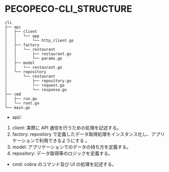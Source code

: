 # PECOPECO-CLI_STRUCTURE

```
cli
├── api
│   ├── client
│   │   └── app
│   │       └── http_client.go
│   ├── factory
│   │   └── restaurant
│   │       ├── restaurant.go
│   │       └── params.go
│   ├── model
│   │   └── restaurant.go
│   └── repository
│       └── restaurant
│           ├── repository.go
│           └── request.go
│           └── response.go
├── cmd
│   ├── run.go
│   └── root.go
└── main.go
```

- api/:

1. client: 実際に API 通信を行うための処理を記述する。
2. factory: repository で定義したデータ取得処理をインスタンス化し、アプリケーションで利用できるようにする 。
3. model: アプリケーションでのデータの持ち方を定義する。
4. repository: データ取得等のロジックを定義する。

- cmd: cobra のコマンド及び UI の処理を記述する。
